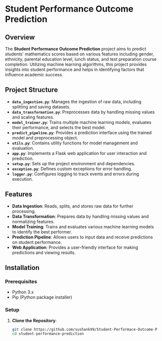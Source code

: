 # Student Performance Outcome Prediction

## Overview

The **Student Performance Outcome Prediction** project aims to predict students' mathematics scores based on various features including gender, ethnicity, parental education level, lunch status, and test preparation course completion. Utilizing machine learning algorithms, this project provides insights into student performance and helps in identifying factors that influence academic success.

## Project Structure

- **`data_ingestion.py`**: Manages the ingestion of raw data, including splitting and saving datasets.
- **`data_transformation.py`**: Preprocesses data by handling missing values and scaling features.
- **`model_trainer.py`**: Trains multiple machine learning models, evaluates their performance, and selects the best model.
- **`predict_pipeline.py`**: Provides a prediction interface using the trained model and preprocessing object.
- **`utils.py`**: Contains utility functions for model management and evaluation.
- **`app.py`**: Implements a Flask web application for user interaction and prediction.
- **`setup.py`**: Sets up the project environment and dependencies.
- **`exception.py`**: Defines custom exceptions for error handling.
- **`logger.py`**: Configures logging to track events and errors during execution.

## Features

- **Data Ingestion**: Reads, splits, and stores raw data for further processing.
- **Data Transformation**: Prepares data by handling missing values and normalizing features.
- **Model Training**: Trains and evaluates various machine learning models to identify the best performer.
- **Prediction Pipeline**: Allows users to input data and receive predictions on student performance.
- **Web Application**: Provides a user-friendly interface for making predictions and viewing results.

## Installation

### Prerequisites

- Python 3.x
- Pip (Python package installer)

### Setup

1. **Clone the Repository**:

   ```bash
   git clone https://github.com/sushank99/Student-Performace-Outcome-Prediction.git
   cd student-performance-prediction

